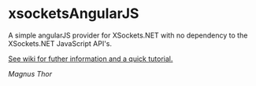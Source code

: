 # xsocketsAngularJS

A simple angularJS provider for XSockets.NET with no dependency to the XSockets.NET JavaScript API's.


[See wiki for futher information and a quick tutorial.](https://github.com/MagnusThor/xsocketsAngularJS/wiki)

*Magnus Thor*



